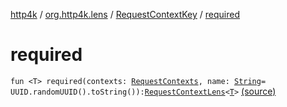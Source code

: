 [http4k](../../index.md) / [org.http4k.lens](../index.md) / [RequestContextKey](index.md) / [required](./required.md)

# required

`fun <T> required(contexts: `[`RequestContexts`](../../org.http4k.core/-request-contexts/index.md)`, name: `[`String`](https://kotlinlang.org/api/latest/jvm/stdlib/kotlin/-string/index.html)` = UUID.randomUUID().toString()): `[`RequestContextLens`](../-request-context-lens.md)`<`[`T`](required.md#T)`>` [(source)](https://github.com/http4k/http4k/blob/master/http4k-core/src/main/kotlin/org/http4k/lens/RequestContextKey.kt#L12)